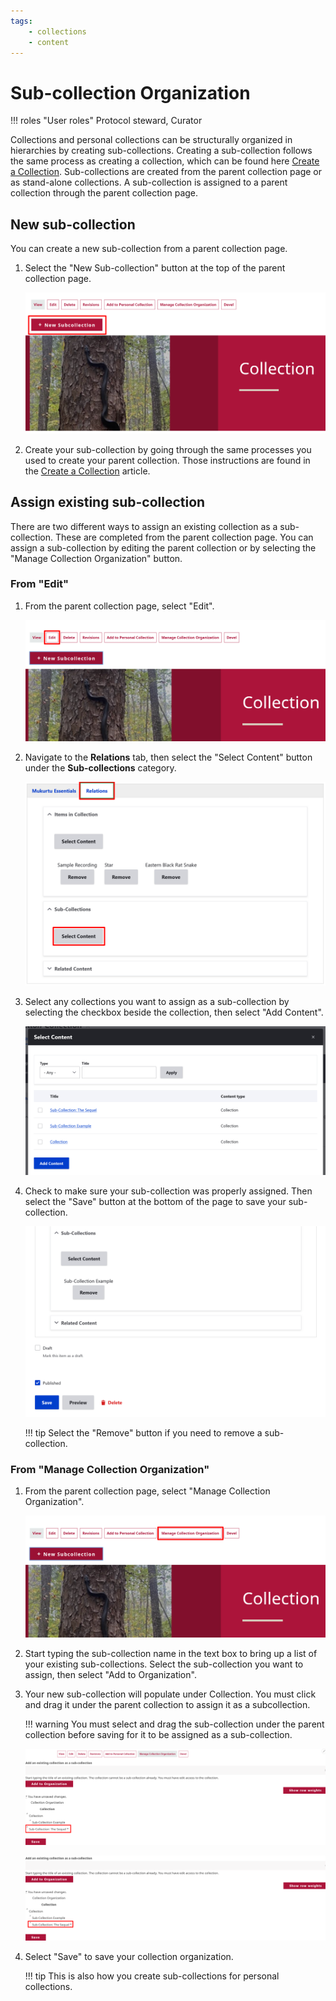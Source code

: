 ```yaml
---
tags: 
    - collections
    - content
---
```

# Sub-collection Organization

!!! roles "User roles" 
    Protocol steward, Curator

Collections and personal collections can be structurally organized in hierarchies by creating sub-collections. Creating a sub-collection follows the same process as creating a collection, which can be found here [Create a Collection](CreateCollection.md). Sub-collections are created from the parent collection page or as stand-alone collections. A sub-collection is assigned to a parent collection through the parent collection page. 

## New sub-collection

You can create a new sub-collection from a parent collection page.

1. Select the "New Sub-collection" button at the top of the parent collection page.

    ![Screenshot showing a collection page with the New Sub-collection button highlighted.](../_embeds/subcollections1.png)

2. Create your sub-collection by going through the same processes you used to create your parent collection. Those instructions are found in the [Create a Collection](CreateCollection.md) article.

## Assign existing sub-collection

There are two different ways to assign an existing collection as a sub-collection. These are completed from the parent collection page. You can assign a sub-collection by editing the parent collection or by selecting the "Manage Collection Organization" button. 

### From "Edit" 

1. From the parent collection page, select "Edit".

    ![Screenshot showing the top menu of a parent collection page with the edit button highlighted.](../_embeds/subcollections2.png)
 
2. Navigate to the **Relations** tab, then select the "Select Content" button under the **Sub-collections** category.

    ![Screenshot of the relations tab showing the sub-collections field with relations highlighted and select content highlighted under the sub-collection field.](../_embeds/subcollections4.png)

3. Select any collections you want to assign as a sub-collection by selecting the checkbox beside the collection, then select "Add Content". 

    ![Screenshot of the sub-collection pop-up window showing three collection options to the right of checkboxes and the add content button.](../_embeds/subcollections5.png)

4. Check to make sure your sub-collection was properly assigned. Then select the "Save" button at the bottom of the page to save your sub-collection.

    ![Screenshot of the parent collection relations page showing the selected sub-collection and the save button.](../_embeds/subcollections6.png)

    !!! tip
        Select the "Remove" button if you need to remove a sub-collection.

### From "Manage Collection Organization" 

1. From the parent collection page, select "Manage Collection Organization".

    ![Screenshot with the Manage collection organization button highlighted.](../_embeds/subcollections3.png)

2. Start typing the sub-collection name in the text box to bring up a list of your existing sub-collections. Select the sub-collection you want to assign, then select "Add to Organization".
3. Your new sub-collection will populate under Collection. You must click and drag it under the parent collection to assign it as a subcollection.

    !!! warning
        You must select and drag the sub-collection under the parent collection before saving for it to be assigned as a sub-collection.

    ![Screenshot with sub-collection to the left, not arranged under the collection.](../_embeds/subcollections8.png)

    ![Screenshot with sub-collection arranged under the collection.](../_embeds/subcollections9.png)

4. Select "Save" to save your collection organization. 

    !!! tip 
        This is also how you create sub-collections for personal collections.